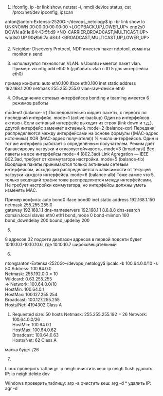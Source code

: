 1) ifconfig, ip -br link show, netstat -i, nmcli device status, cat /proc/net/dev
ipconfig, ipscan

anton@anton-Extensa-2520G:~/devops_netology$ ip -br link show
lo               UNKNOWN        00:00:00:00:00:00 <LOOPBACK,UP,LOWER_UP> 
enp2s0           DOWN           a8:1e:84:43:5f:d9 <NO-CARRIER,BROADCAST,MULTICAST,UP> 
wlp3s0           UP             90:cd:b6:7a:d8:bf <BROADCAST,MULTICAST,UP,LOWER_UP> 

2) Neighbor Discovery Protocol, NDP
имеется пакет ndptool, команты monitor и send

3) используется технология VLAN. в Ubuntu имеется пакет vlan. 
Пример: vconfig add eth0 5 (добавить vlan с ID 5 для интерфейса eth0)

пример конфига:
auto eth0.100
iface eth0.100 inet static
address 192.168.1.200
netmask 255.255.255.0
vlan-raw-device eth0

4) Объединение сетевых интерфейсов bonding и teaming
имеется 6 режимов работы 

mode=0 (balance-rr)
Последовательно кидает пакеты, с первого по последний интерфейс.
mode=1 (active-backup)
Один из интерфейсов активен. Если активный интерфейс выходит из строя (link down и т.д.), другой интерфейс заменяет активный.
mode=2 (balance-xor)
Передачи распределяются между интерфейсами на основе формулы ((MAC-адрес источника) XOR (MAC-адрес получателя)) % число интерфейсов. Один и тот же интерфейс работает с определённым получателем. Режим даёт балансировку нагрузки и отказоустойчивость.
mode=3 (broadcast)
Все пакеты на все интерфейсы
mode=4 (802.3ad)
Link Agregation — IEEE 802.3ad, требует от коммутатора настройки.
mode=5 (balance-tlb)
Входящие пакеты принимаются только активным сетевым интерфейсом, исходящий распределяется в зависимости от текущей загрузки каждого интерфейса.
mode=6 (balance-alb)
Тоже самое что 5, только входящий трафик тоже распределяется между интерфейсами. Не требует настройки коммутатора, но интерфейсы должны уметь изменять MAC.

 Пример конфига:
auto bond0
iface bond0 inet static
    address 192.168.1.150
    netmask 255.255.255.0    
    gateway 192.168.1.1
    dns-nameservers 192.168.1.1 8.8.8.8
    dns-search domain.local
        slaves eth0 eth1
        bond_mode 0
        bond-miimon 100
        bond_downdelay 200
        bound_updelay 200

5)
8 адресов
32 подсети
диапазон адресов в первой подсети будет 10.10.10.1-10.10.10.6, где 10.10.10.7 широковещательный

6)
nton@anton-Extensa-2520G:~/devops_netology$ ipcalc -b 100.64.0.0/10 -s 50
Address:   100.64.0.0           
Netmask:   255.192.0.0 = 10     
Wildcard:  0.63.255.255         
=>
Network:   100.64.0.0/10        
HostMin:   100.64.0.1           
HostMax:   100.127.255.254      
Broadcast: 100.127.255.255      
Hosts/Net: 4194302               Class A

1. Requested size: 50 hosts
Netmask:   255.255.255.192 = 26 
Network:   100.64.0.0/26        
HostMin:   100.64.0.1           
HostMax:   100.64.0.62          
Broadcast: 100.64.0.63          
Hosts/Net: 62                    Class A

маска будет /26

7) 

Linux
проверить таблицу: ip neigh
очистить кеш: ip neigh flush
удалить IP: ip neigh delete <IP> dev <INTERFACE>

Windows
проверить таблицу: arp -a
очистить кеш: arg -d *
удалить IP: agr -d <IP>

